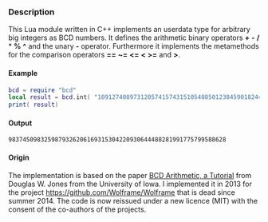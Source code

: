### Description
This Lua module written in C++ implements an userdata type for arbitrary big integers as BCD numbers.
It defines the arithmetic binary operators  **+** **-** **/** * **%** **^** and the unary **-** operator.
Furthermore it implements the metamethods for the comparison operators **==** **~=** **<=** **<** **>=** and **>**.

#### Example

```lua
bcd = require "bcd"
local result = bcd.int( "1091274089731205741574315105408501238459018244") + "9837450983259878234932079584098479356329382873490537340570384"
print( result)
```

#### Output
```
9837450983259879326206169315304220930644488281991775799588628
```

#### Origin
The implementation is based on the paper [BCD Arithmetic, a Tutorial](http://homepage.divms.uiowa.edu/~jones/bcd/bcd.html)
from Douglas W. Jones from the University of Iowa.
I implemented it in 2013 for the project https://github.com/Wolframe/Wolframe that is dead since summer 2014.
The code is now reissued under a new licence (MIT) with the consent of the co-authors of the projects.

